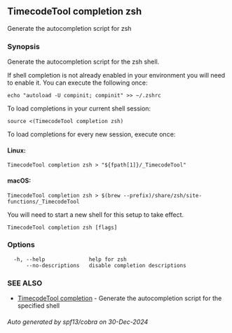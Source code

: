 ## TimecodeTool completion zsh

Generate the autocompletion script for zsh

### Synopsis

Generate the autocompletion script for the zsh shell.

If shell completion is not already enabled in your environment you will need
to enable it.  You can execute the following once:

	echo "autoload -U compinit; compinit" >> ~/.zshrc

To load completions in your current shell session:

	source <(TimecodeTool completion zsh)

To load completions for every new session, execute once:

#### Linux:

	TimecodeTool completion zsh > "${fpath[1]}/_TimecodeTool"

#### macOS:

	TimecodeTool completion zsh > $(brew --prefix)/share/zsh/site-functions/_TimecodeTool

You will need to start a new shell for this setup to take effect.


```
TimecodeTool completion zsh [flags]
```

### Options

```
  -h, --help              help for zsh
      --no-descriptions   disable completion descriptions
```

### SEE ALSO

* [TimecodeTool completion](TimecodeTool_completion.md)	 - Generate the autocompletion script for the specified shell

###### Auto generated by spf13/cobra on 30-Dec-2024

